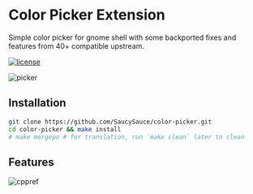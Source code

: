 # Color Picker Extension

Simple color picker for gnome shell with some backported fixes and features from 40+ compatible upstream.

[![license]](/LICENSE)
</br>

![picker](https://user-images.githubusercontent.com/17917040/109381547-08dee980-7916-11eb-8b7f-10f1cf090e8e.png)

## Installation

```bash
git clone https://github.com/SaucySauce/color-picker.git
cd color-picker && make install
# make mergepo # for translation, run `make clean` later to clean
```

## Features

![cppref](https://user-images.githubusercontent.com/17917040/109381645-873b8b80-7916-11eb-8451-b50f8d1d5545.png)

[license]:https://img.shields.io/badge/license-GPLv3-green.svg
[EGO]:https://extensions.gnome.org/extension/3396/color-picker/
